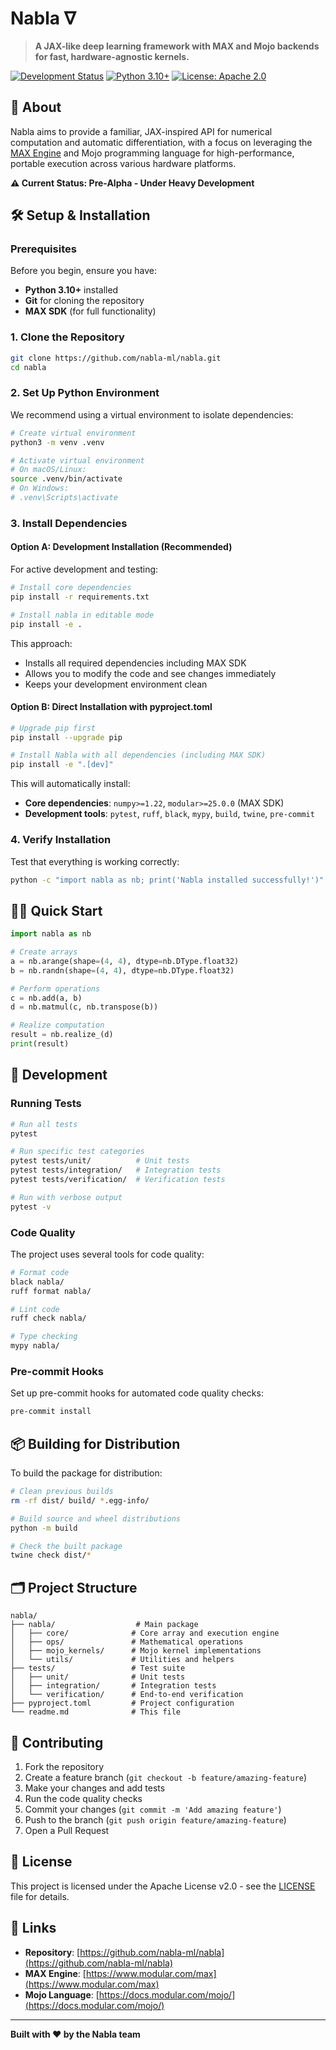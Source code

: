 # Nabla ∇

> **A JAX-like deep learning framework with MAX and Mojo backends for fast, hardware-agnostic kernels.**

[![Development Status](https://img.shields.io/badge/status-pre--alpha-red)](https://github.com/nabla-ml/nabla)
[![Python 3.10+](https://img.shields.io/badge/python-3.10+-blue.svg)](https://www.python.org/downloads/)
[![License: Apache 2.0](https://img.shields.io/badge/license-Apache%202.0-blue.svg)](https://www.apache.org/licenses/LICENSE-2.0)

## 🚀 About

Nabla aims to provide a familiar, JAX-inspired API for numerical computation and automatic differentiation, with a focus on leveraging the [MAX Engine](https://www.modular.com/max) and Mojo programming language for high-performance, portable execution across various hardware platforms.

**⚠️ Current Status: Pre-Alpha - Under Heavy Development**

## 🛠️ Setup & Installation

### Prerequisites

Before you begin, ensure you have:
- **Python 3.10+** installed
- **Git** for cloning the repository
- **MAX SDK** (for full functionality)

### 1. Clone the Repository

```bash
git clone https://github.com/nabla-ml/nabla.git
cd nabla
```

### 2. Set Up Python Environment

We recommend using a virtual environment to isolate dependencies:

```bash
# Create virtual environment
python3 -m venv .venv

# Activate virtual environment
# On macOS/Linux:
source .venv/bin/activate
# On Windows:
# .venv\Scripts\activate
```

### 3. Install Dependencies

#### Option A: Development Installation (Recommended)

For active development and testing:

```bash
# Install core dependencies
pip install -r requirements.txt

# Install nabla in editable mode
pip install -e .
```

This approach:
- Installs all required dependencies including MAX SDK
- Allows you to modify the code and see changes immediately
- Keeps your development environment clean

#### Option B: Direct Installation with pyproject.toml

```bash
# Upgrade pip first
pip install --upgrade pip

# Install Nabla with all dependencies (including MAX SDK)
pip install -e ".[dev]"
```

This will automatically install:
- **Core dependencies**: `numpy>=1.22`, `modular>=25.0.0` (MAX SDK)
- **Development tools**: `pytest`, `ruff`, `black`, `mypy`, `build`, `twine`, `pre-commit`

### 4. Verify Installation

Test that everything is working correctly:

```bash
python -c "import nabla as nb; print('Nabla installed successfully!')"
```

## 🏃‍♂️ Quick Start

```python
import nabla as nb

# Create arrays
a = nb.arange(shape=(4, 4), dtype=nb.DType.float32)
b = nb.randn(shape=(4, 4), dtype=nb.DType.float32)

# Perform operations
c = nb.add(a, b)
d = nb.matmul(c, nb.transpose(b))

# Realize computation
result = nb.realize_(d)
print(result)
```

## 🧪 Development

### Running Tests

```bash
# Run all tests
pytest

# Run specific test categories
pytest tests/unit/          # Unit tests
pytest tests/integration/   # Integration tests
pytest tests/verification/  # Verification tests

# Run with verbose output
pytest -v
```

### Code Quality

The project uses several tools for code quality:

```bash
# Format code
black nabla/
ruff format nabla/

# Lint code
ruff check nabla/

# Type checking
mypy nabla/
```

### Pre-commit Hooks

Set up pre-commit hooks for automated code quality checks:

```bash
pre-commit install
```

## 📦 Building for Distribution

To build the package for distribution:

```bash
# Clean previous builds
rm -rf dist/ build/ *.egg-info/

# Build source and wheel distributions
python -m build

# Check the built package
twine check dist/*
```

## 🗂️ Project Structure

```
nabla/
├── nabla/                  # Main package
│   ├── core/              # Core array and execution engine
│   ├── ops/               # Mathematical operations
│   ├── mojo_kernels/      # Mojo kernel implementations
│   └── utils/             # Utilities and helpers
├── tests/                 # Test suite
│   ├── unit/              # Unit tests
│   ├── integration/       # Integration tests
│   └── verification/      # End-to-end verification
├── pyproject.toml         # Project configuration
└── readme.md              # This file
```

## 🤝 Contributing

1. Fork the repository
2. Create a feature branch (`git checkout -b feature/amazing-feature`)
3. Make your changes and add tests
4. Run the code quality checks
5. Commit your changes (`git commit -m 'Add amazing feature'`)
6. Push to the branch (`git push origin feature/amazing-feature`)
7. Open a Pull Request

## 📄 License

This project is licensed under the Apache License v2.0 - see the [LICENSE](LICENSE) file for details.

## 🔗 Links

- **Repository**: [https://github.com/nabla-ml/nabla](https://github.com/nabla-ml/nabla)
- **MAX Engine**: [https://www.modular.com/max](https://www.modular.com/max)
- **Mojo Language**: [https://docs.modular.com/mojo/](https://docs.modular.com/mojo/)

---

**Built with ❤️ by the Nabla team**

